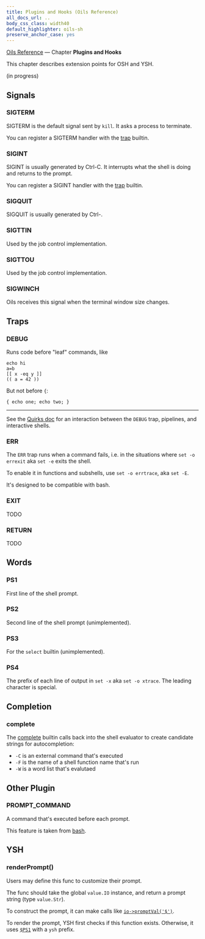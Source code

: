 ```yaml
---
title: Plugins and Hooks (Oils Reference)
all_docs_url: ..
body_css_class: width40
default_highlighter: oils-sh
preserve_anchor_case: yes
---
```


<div class="doc-ref-header">

[Oils Reference](index.html) &mdash;
Chapter **Plugins and Hooks**

</div>

This chapter describes extension points for OSH and YSH.

<span class="in-progress">(in progress)</span>

<div id="dense-toc">
</div>

## Signals

### SIGTERM

SIGTERM is the default signal sent by `kill`.  It asks a process to terminate.

You can register a SIGTERM handler with the [trap][] builtin.

[trap]: chap-builtin-cmd.html#trap

### SIGINT

SIGINT is usually generated by Ctrl-C.  It interrupts what the shell is doing
and returns to the prompt.

You can register a SIGINT handler with the [trap][] builtin.

### SIGQUIT

SIGQUIT is usually generated by Ctrl-\.

### SIGTTIN

Used by the job control implementation.

### SIGTTOU

Used by the job control implementation.

### SIGWINCH

Oils receives this signal when the terminal window size changes.

## Traps

### DEBUG

Runs code before "leaf" commands, like

    echo hi
    a=b
    [[ x -eq y ]]
    (( a = 42 ))

But not before `{`:

    { echo one; echo two; }

---

See the [Quirks doc](../quirks.html) for an interaction between the `DEBUG`
trap, pipelines, and interactive shells.

### ERR

The `ERR` trap runs when a command fails, i.e. in the situations where `set -o
errexit` aka `set -e` exits the shell.

To enable it in functions and subshells, use `set -o errtrace`, aka `set -E`.

It's designed to be compatible with bash.

### EXIT

TODO

### RETURN

TODO

## Words

<!--
<h3 id="PS1">PS1</h3>
-->

### PS1

First line of the shell prompt.

### PS2

Second line of the shell prompt (unimplemented).

### PS3

For the `select` builtin (unimplemented).

### PS4

The prefix of each line of output in `set -x` aka `set -o xtrace`.  The leading
character is special.

## Completion

### complete

The [complete][] builtin calls back into the shell evaluator to create
candidate strings for autocompletion:

- `-C` is an external command that's executed
- `-F` is the name of a shell function name that's run
- `-W` is a word list that's evalutaed

[complete]: chap-builtin-cmd.html#complete

## Other Plugin

### PROMPT_COMMAND

A command that's executed before each prompt.

This feature is taken from [bash]($xref).

## YSH

### renderPrompt()

Users may define this func to customize their prompt.

The func should take the global `value.IO` instance, and return a prompt string
(type `value.Str`).

To construct the prompt, it can make calls like
[`io->promptVal('$')`]($chap-type-method:promptVal).

To render the prompt, YSH first checks if this function exists.  Otherwise, it
uses [`$PS1`]($chap-plugin:PS1) with a `ysh` prefix.

<!-- note: doctools/cmark.py turns promptVal -> promptval -->


